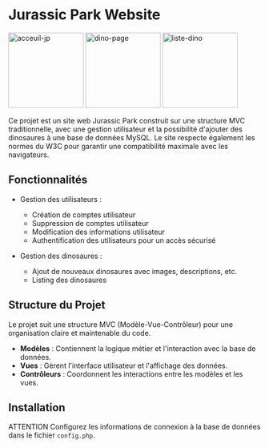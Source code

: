 # Jurassic Park Website

<a href="https://ibb.co/xf7c7JL"><img src="https://i.ibb.co/5nRzRB4/acceuil-jp.png" alt="acceuil-jp" height=150px></a>
<a href="https://ibb.co/tY6LwzX"><img src="https://i.ibb.co/NWqTgrS/Capture-du-2020-10-30-08-28-46.png" alt="dino-page" height=150px></a>
<a href="https://ibb.co/P1VtVrx"><img src="https://i.ibb.co/HG9X9K7/274c596ed4170a154e1125f8c49f652d.png" alt="liste-dino" height=150px></a>

Ce projet est un site web Jurassic Park construit sur une structure MVC traditionnelle, avec une gestion utilisateur et la possibilité d'ajouter des dinosaures à une base de données MySQL. Le site respecte également les normes du W3C pour garantir une compatibilité maximale avec les navigateurs.

## Fonctionnalités

- Gestion des utilisateurs : 
  - Création de comptes utilisateur
  - Suppression de comptes utilisateur
  - Modification des informations utilisateur
  - Authentification des utilisateurs pour un accès sécurisé

- Gestion des dinosaures :
  - Ajout de nouveaux dinosaures avec images, descriptions, etc.
  - Listing des dinosaures

## Structure du Projet

Le projet suit une structure MVC (Modèle-Vue-Contrôleur) pour une organisation claire et maintenable du code.

- **Modèles** : Contiennent la logique métier et l'interaction avec la base de données.
- **Vues** : Gèrent l'interface utilisateur et l'affichage des données.
- **Contrôleurs** : Coordonnent les interactions entre les modèles et les vues.

## Installation
ATTENTION Configurez les informations de connexion à la base de données dans le fichier `config.php`.
